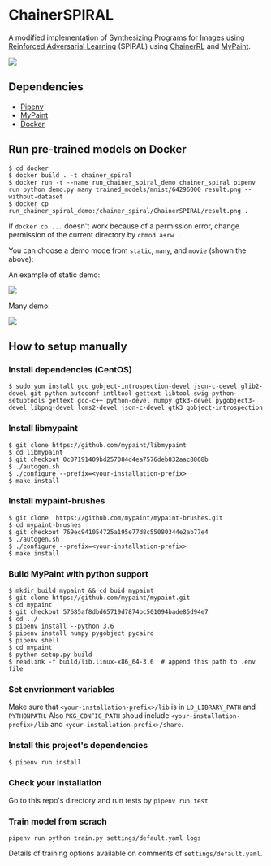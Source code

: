 # ChainerSPIRAL

A modified implementation of [Synthesizing Programs for Images using Reinforced Adversarial Learning](https://arxiv.org/abs/1804.01118) (SPIRAL) using [ChainerRL](https://github.com/chainer/chainerrl) and [MyPaint](https://github.com/mypaint/mypaint).

![](images/movie.gif)

## Dependencies

- [Pipenv](https://pipenv.readthedocs.io/en/latest/)
- [MyPaint](https://github.com/mypaint/mypaint)
- [Docker](https://www.docker.com/)

## Run pre-trained models on Docker

```
$ cd docker
$ docker build . -t chainer_spiral
$ docker run -t --name run_chainer_spiral_demo chainer_spiral pipenv run python demo.py many trained_models/mnist/64296000 result.png --without-dataset
$ docker cp run_chainer_spiral_demo:/chainer_spiral/ChainerSPIRAL/result.png .
```

If `docker cp ...` doesn't work because of a permission error, change permission of the current directory by `chmod a+rw .`

You can choose a demo mode from `static`, `many`, and `movie` (shown the above):

An example of static demo:

![](images/static.png)

Many demo:

![](images/many.png)


## How to setup manually

### Install dependencies (CentOS)

```
$ sudo yum install gcc gobject-introspection-devel json-c-devel glib2-devel git python autoconf intltool gettext libtool swig python-setuptools gettext gcc-c++ python-devel numpy gtk3-devel pygobject3-devel libpng-devel lcms2-devel json-c-devel gtk3 gobject-introspection
```

### Install libmypaint

```
$ git clone https://github.com/mypaint/libmypaint
$ cd libmypaint
$ git checkout 0c07191409bd257084d4ea7576deb832aac8868b
$ ./autogen.sh
$ ./configure --prefix=<your-installation-prefix>
$ make install
```

### Install mypaint-brushes

```
$ git clone  https://github.com/mypaint/mypaint-brushes.git
$ cd mypaint-brushes
$ git checkout 769ec941054725a195e77d8c55080344e2ab77e4
$ ./autogen.sh
$ ./configure --prefix=<your-installation-prefix>
$ make install
```

### Build MyPaint with python support

```
$ mkdir build_mypaint && cd buid_mypaint
$ git clone https://github.com/mypaint/mypaint.git
$ cd mypaint
$ git checkout 57685af8dbd65719d7874bc501094bade85d94e7
$ cd ../
$ pipenv install --python 3.6
$ pipenv install numpy pygobject pycairo
$ pipenv shell
$ cd mypaint
$ python setup.py build
$ readlink -f build/lib.linux-x86_64-3.6  # append this path to .env file
```

### Set envrionment variables

Make sure that `<your-installation-prefix>/lib` is in `LD_LIBRARY_PATH` and `PYTHONPATH`. Also `PKG_CONFIG_PATH` shoud include `<your-installation-prefix>/lib` and `<your-installation-prefix>/share`.

### Install this project's dependencies

```
$ pipenv run install
```

### Check your installation

Go to this repo's directory and run tests by `pipenv run test`

### Train model from scrach

```
pipenv run python train.py settings/default.yaml logs
```

Details of training options available on comments of `settings/default.yaml`.